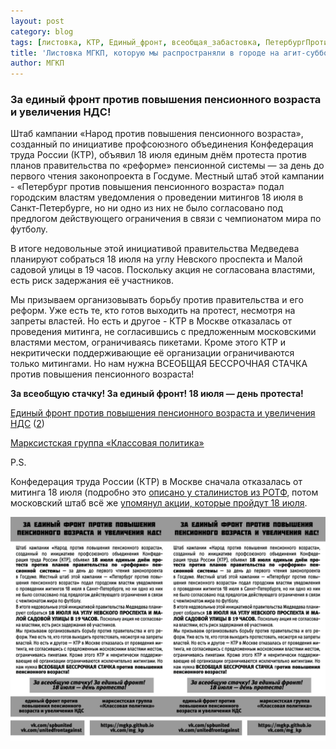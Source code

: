 ```yaml
---
layout: post
category: blog
tags: [листовка, КТР, Единый_фронт, всеобщая_забастовка, ПетербургПротив, пенсионная_реформа]
title: 'Листовка МГКП, которую мы распространяли в городе на агит-субботнике и после него'
author: МГКП
---
```


### За единый фронт против повышения пенсионного возраста и увеличения НДС!

Штаб кампании «Народ против повышения пенсионного возраста», созданный по инициативе профсоюзного объединения Конфедерация труда России (КТР), объявил 18 июля единым днём протеста против планов правительства по «реформе» пенсионной системы — за день до первого чтения законопроекта в Госдуме. Местный штаб этой кампании - «Петербург против повышения пенсионного возраста» подал городским властям уведомления о проведении митингов 18 июля в Санкт-Петербурге, но ни одно из них не было согласовано под предлогом действующего ограничения в связи с чемпионатом мира по футболу.

В итоге недовольные этой инициативой правительства Медведева планируют собраться 18 июля на углу Невского проспекта и Малой садовой улицы в 19 часов. Поскольку акция не согласована властями, есть риск задержания её участников.

Мы призываем организовывать борьбу против правительства и его реформ. Уже есть те, кто готов выходить на протест, несмотря на запреты властей. Но есть и другое - КТР в Москве отказалась от проведения митинга, не согласившись с предложенным московскими властями местом, ограничиваясь пикетами. Кроме этого КТР и некритически поддерживающие её организации ограничиваются только митингами. Но нам нужна ВСЕОБЩАЯ БЕССРОЧНАЯ СТАЧКА против повышения пенсионного возраста!

**За всеобщую стачку! За единый фронт! 18 июля — день протеста!**

[Единый фронт против повышения пенсионного возраста и увеличения НДС](vk.com/spbunited)
([2](vk.com/unitedfrontagainst))

[Марксистская группа «Классовая политика»](https://mgkp.github.io)

P.S.

Конфедерация труда России (КТР) в Москве сначала отказалась от митинга 18 июля (подробно это [описано у сталинистов из РОТФ](https://www.rotfront.su/ktr-otkazyvaetsya-ot-mitinga-v-moskve/), потом московский штаб всё же [упомянул акции, которые пройдут 18 июля](https://vk.com/wall-167952301_1883).

![Листовка МГКП с призывом к акции 18 июля 2018](/images/leaflet20180717.jpg)